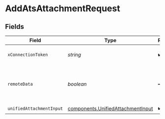 # AddAtsAttachmentRequest


## Fields

| Field                                                                                  | Type                                                                                   | Required                                                                               | Description                                                                            |
| -------------------------------------------------------------------------------------- | -------------------------------------------------------------------------------------- | -------------------------------------------------------------------------------------- | -------------------------------------------------------------------------------------- |
| `xConnectionToken`                                                                     | *string*                                                                               | :heavy_check_mark:                                                                     | The connection token                                                                   |
| `remoteData`                                                                           | *boolean*                                                                              | :heavy_minus_sign:                                                                     | Set to true to include data from the original Ats software.                            |
| `unifiedAttachmentInput`                                                               | [components.UnifiedAttachmentInput](../../models/components/unifiedattachmentinput.md) | :heavy_check_mark:                                                                     | N/A                                                                                    |